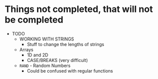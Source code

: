 # Things not completed, that will not be completed

- TODO
  - WORKING WITH STRINGS
    - Stuff to change the lengths of strings
  - Arrays
    - 1D and 2D
    - CASE/BREAKS (very difficult)
  - `RAND` - Random Numbers
    - Could be confused with regular functions